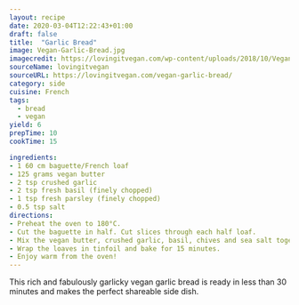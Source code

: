 ```yaml
---
layout: recipe
date: 2020-03-04T12:22:43+01:00
draft: false    
title:  "Garlic Bread"
image: Vegan-Garlic-Bread.jpg
imagecredit: https://lovingitvegan.com/wp-content/uploads/2018/10/Vegan-Garlic-Bread-18.webp
sourceName: lovingitvegan
sourceURL: https://lovingitvegan.com/vegan-garlic-bread/
category: side
cuisine: French
tags:
  - bread
  - vegan
yield: 6
prepTime: 10
cookTime: 15

ingredients:
- 1 60 cm baguette/French loaf 
- 125 grams vegan butter
- 2 tsp crushed garlic
- 2 tsp fresh basil (finely chopped)
- 1 tsp fresh parsley (finely chopped)
- 0.5 tsp salt
directions:
- Preheat the oven to 180°C.
- Cut the baguette in half. Cut slices through each half loaf.
- Mix the vegan butter, crushed garlic, basil, chives and sea salt together in a bowl and spread inside the cut loaf on both sides of the bread and adding some more butter to the tops of the loaves of bread.
- Wrap the loaves in tinfoil and bake for 15 minutes.
- Enjoy warm from the oven!
---
```

This rich and fabulously garlicky vegan garlic bread is ready in less than 30 minutes and makes the perfect shareable side dish.
